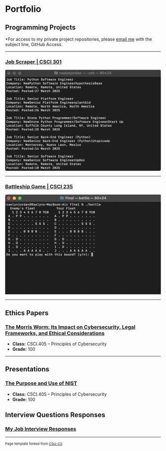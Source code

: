 Portfolio
=========

Programming Projects
--------------------

*For access to my private project repositories, please [email me](mailto:rsdixon@csustudent.net?subject=GitHub%20Access) with the subject line, GitHub Access.

---
### [Job Scraper | CSCI 301](project1)

![Project 1 Thumbnail Name](images/project1thumbnai.png)

---
### [Battleship Game | CSCI 235](rsjordann.github.io/project2)
![Project 2 Thumbnail Name](images/startGame.png)

---

Ethics Papers
-------------

### [The Morris Worm: Its Impact on Cybersecurity, Legal Frameworks, and Ethical Considerations](/pdf/morris_worm_ethics_paper.pdf)

-   **Class:** CSCI.405 – Principles of Cybersecurity  
-   **Grade:** 100

---

Presentations
-------------

### [The Purpose and Use of NIST](/pdf/Presentation1.pdf)

-   **Class:** CSCI.405 – Principles of Cybersecurity  
-   **Grade:** 100



Interview Questions Responses
-------------
### [My Job Interview Responses](/pdf/Interview_Questions_Responses.pdf)

---

<p style="font-size:11px">Page template forked from <a href="https://github.com/csu-cs/csci-portfolio">CSU-CS</a></p>
<!-- Remove above link if you don't want to attributive -->
